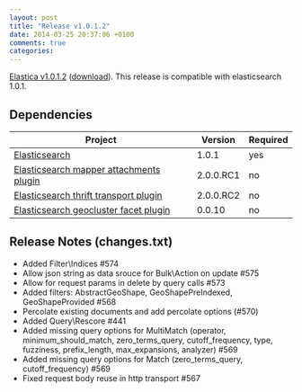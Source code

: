```yaml
---
layout: post
title: "Release v1.0.1.2"
date: 2014-03-25 20:37:06 +0100
comments: true
categories: 
---
```


[Elastica v1.0.1.2](https://github.com/ruflin/Elastica/tree/v1.0.1.2) ([download](https://github.com/ruflin/Elastica/releases/tag/v1.0.1.2)). This release is compatible with elasticsearch 1.0.1.

## Dependencies

| Project | Version | Required |
|---------|---------|----------|
|[Elasticsearch](https://github.com/elasticsearch/elasticsearch/tree/v1.0.1)| 1.0.1 | yes
|[Elasticsearch mapper attachments plugin](https://github.com/elasticsearch/elasticsearch-mapper-attachments/tree/v2.0.0.RC1)|2.0.0.RC1|no
|[Elasticsearch thrift transport plugin](https://github.com/elasticsearch/elasticsearch-transport-thrift/tree/v2.0.0.RC2)|2.0.0.RC2|no
|[Elasticsearch geocluster facet plugin](https://github.com/zenobase/geocluster-facet/tree/0.0.10)|0.0.10|no



## Release Notes (changes.txt)

- Added Filter\Indices #574
- Allow json string as data srouce for Bulk\Action on update #575
- Allow for request params in delete by query calls #573
- Added filters: AbstractGeoShape, GeoShapePreIndexed, GeoShapeProvided #568
- Percolate existing documents and add percolate options (#570)
- Added Query\Rescore #441
- Added missing query options for MultiMatch (operator, minimum_should_match, zero_terms_query, cutoff_frequency, type, fuzziness, prefix_length, max_expansions, analyzer) #569
- Added missing query options for Match (zero_terms_query, cutoff_frequency) #569
- Fixed request body reuse in http transport #567
